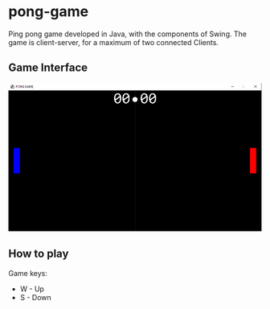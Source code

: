 # pong-game
 Ping pong game developed in Java, with the components of Swing. The game is client-server, for a maximum of two connected Clients.

 ## Game Interface
 ![Github Logo](board.png)

 ## How to play
 Game keys:
 * W - Up
 * S - Down

